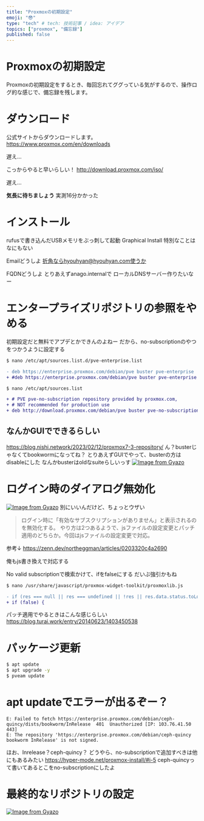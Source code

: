 ```yaml
---
title: "Proxmoxの初期設定"
emoji: "😎"
type: "tech" # tech: 技術記事 / idea: アイデア
topics: ["proxmox", "備忘録"]
published: false
---
```


# Proxmoxの初期設定
Proxmoxの初期設定をするとき、毎回忘れてググっている気がするので、操作ログ的な感じで、備忘録を残します。

# ダウンロード
公式サイトからダウンロードします。  
https://www.proxmox.com/en/downloads

遅え…

こっからやると早いらしい！
http://download.proxmox.com/iso/

遅え…

**気長に待ちましょう**
実測16分かかった

# インストール
rufusで書き込んだUSBメモリをぶっ刺して起動
Graphical Install
特別なことはなにもない

Emailどうしよ
折角ならhyouhyan@hyouhyan.com使うか

FQDNどうしよ
とりあえずanago.internalで
ローカルDNSサーバー作りたいなー

# エンタープライズリポジトリの参照をやめる
初期設定だと無料でアプデとかできんのよねー
だから、no-subscriptionのやつをつかうように設定する

```zsh
$ nano /etc/apt/sources.list.d/pve-enterprise.list
```

```diff
- deb https://enterprise.proxmox.com/debian/pve buster pve-enterprise
+ #deb https://enterprise.proxmox.com/debian/pve buster pve-enterprise
```

```zsh
$ nano /etc/apt/sources.list
```

```diff
+ # PVE pve-no-subscription repository provided by proxmox.com,
+ # NOT recommended for production use
+ deb http://download.proxmox.com/debian/pve buster pve-no-subscription
```

## なんかGUIでできるらしい
https://blog.nishi.network/2023/02/12/proxmox7-3-repository/
ん？busterじゃなくてbookwormになってね？
とりあえずGUIでやって、busterの方はdisableにした
なんかbusterはoldなsuiteらしいっす
[![Image from Gyazo](https://i.gyazo.com/0f32866c292f9591ff3fd66061f1b6cc.png)](https://gyazo.com/0f32866c292f9591ff3fd66061f1b6cc)


# ログイン時のダイアログ無効化
[![Image from Gyazo](https://i.gyazo.com/623109c87a828f7ae0d9c3135c1494f6.png)](https://gyazo.com/623109c87a828f7ae0d9c3135c1494f6)
別にいいんだけど、ちょっとウザい
>ログイン時に「有効なサブスクリプションがありません」と表示されるのを無効化する。
>やり方は2つあるようで、jsファイルの設定変更とパッチ適用のどちらか。今回はjsファイルの設定変更で対応。

参考↓
https://zenn.dev/northeggman/articles/0203320c4a2690

俺もjs書き換えで対応する

No valid subscriptionで検索かけて、ifをfalseにする
だいぶ強引かもね

```zsh
$ nano /usr/share/javascript/proxmox-widget-toolkit/proxmoxlib.js
```

```diff
- if (res === null || res === undefined || !res || res.data.status.toLowerCase() !== 'active') {
+ if (false) {
```

パッチ適用でやるときはこんな感じらしい
https://blog.turai.work/entry/20140623/1403450538


# パッケージ更新
```zsh
$ apt update
$ apt upgrade -y
$ pveam update
```


# apt updateでエラーが出るぞー？
```
E: Failed to fetch https://enterprise.proxmox.com/debian/ceph-quincy/dists/bookworm/InRelease  401  Unauthorized [IP: 103.76.41.50 443]
E: The repository 'https://enterprise.proxmox.com/debian/ceph-quincy bookworm InRelease' is not signed.
```

ほお、Inrelease？ceph-quincy？
どうやら、no-subscriptionで追加すべきは他にもあるみたい
https://hyper-mode.net/proxmox-install/#i-5
ceph-quincyって書いてあるとこをno-subscriptionにしたよ


# 最終的なリポジトリの設定
[![Image from Gyazo](https://i.gyazo.com/63ca6ef60445e6a168a2538c4d1271c0.png)](https://gyazo.com/63ca6ef60445e6a168a2538c4d1271c0)
